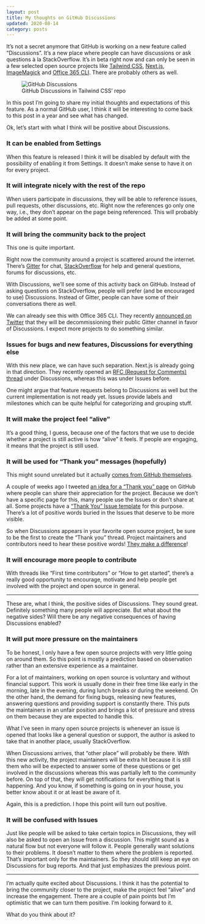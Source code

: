```yaml
---
layout: post
title: My thoughts on GitHub Discussions
updated: 2020-08-14
category: posts
---
```


It’s not a secret anymore that GitHub is working on a new feature called “Discussions”. It’s a new place where people can have discussions or ask questions à la StackOverflow. It’s in beta right now and can only be seen in a few selected open source projects like [Tailwind CSS](https://github.com/tailwindcss/tailwindcss/discussions), [Next.js](https://github.com/zeit/next.js/discussions), [ImageMagick](https://github.com/ImageMagick/ImageMagick/discussions) and [Office 365 CLI](https://github.com/pnp/office365-cli/discussions). There are probably others as well.

<figure>
  <img src="/assets/img/2020/04/04/github-discussions.jpg" alt="GitHub Discussions">
  <figcaption>GitHub Discussions in Tailwind CSS’ repo</figcaption>
</figure>

In this post I’m going to share my initial thoughts and expectations of this feature. As a normal GitHub user, I think it will be interesting to come back to this post in a year and see what has changed. 

Ok, let’s start with what I think will be positive about Discussions.

### It can be enabled from Settings

When this feature is released I think it will be disabled by default with the possibility of enabling it from Settings. It doesn’t make sense to have it on for every project.

### It will integrate nicely with the rest of the repo

When users participate in discussions, they will be able to reference issues, pull requests, other discussions, etc. Right now the references go only one way, i.e., they don’t appear on the page being referenced. This will probably be added at some point.

### It will bring the community back to the project

This one is quite important.

Right now the community around a project is scattered around the internet. There’s [Gitter](https://gitter.im/) for chat, [StackOverflow](https://stackoverflow.com/) for help and general questions, forums for discussions, etc. 

With Discussions, we’ll see some of this activity back on GitHub. Instead of asking questions on StackOverflow, people will prefer (and be encouraged to use) Discussions. Instead of Gitter, people can have some of their conversations there as well.

We can already see this with Office 365 CLI. They recently [announced on Twitter](https://mobile.twitter.com/office365cli/status/1243829613282893825) that they will be decommissioning their public Gitter channel in favor of Discussions. I expect more projects to do something similar.

### Issues for bugs and new features, Discussions for everything else

With this new place, we can have such separation. Next.js is already going in that direction. They recently opened an [RFC (Request for Comments) thread](https://github.com/zeit/next.js/discussions/11106) under Discussions, whereas this was under Issues before.

One might argue that feature requests belong to Discussions as well but the current implementation is not ready yet. Issues provide labels and milestones which can be quite helpful for categorizing and grouping stuff.

### It will make the project feel “alive”

It’s a good thing, I guess, because one of the factors that we use to decide whether a project is still active is how “alive” it feels. If people are engaging, it means that the project is still used.

### It will be used for “Thank you” messages (hopefully) 

This might sound unrelated but it actually [comes from GitHub themselves](https://mobile.twitter.com/becca__z/status/1241789221242880007).

A couple of weeks ago I tweeted [an idea for a “Thank you” page](https://mobile.twitter.com/dzhavatushev/status/1241619880736182273) on GitHub where people can share their appreciation for the project. Because we don’t have a specific page for this, many people use the Issues or don’t share at all. Some projects have a [“Thank You” Issue template](https://github.com/xlayers/xlayers/issues/new/choose) for this purpose. There’s a lot of positive words buried in the Issues that deserve to be more visible.

So when Discussions appears in your favorite open source project, be sure to be the first to create the “Thank you” thread. Project maintainers and contributors need to hear these positive words! [They make a difference](https://mobile.twitter.com/Vjeux/status/1256757092192358400)!

### It will encourage more people to contribute

With threads like “First time contributors” or “How to get started”, there’s a really good opportunity to encourage, motivate and help people get involved with the project and open source in general.

---

These are, what I think, the positive sides of Discussions. They sound great. Definitely something many people will appreciate. But what about the negative sides? Will there be any negative consequences of having Discussions enabled?

### It will put more pressure on the maintainers

To be honest, I only have a few open source projects with very little going on around them. So this point is mostly a prediction based on observation rather than an extensive experience as a maintainer.

For a lot of maintainers, working on open source is voluntary and without financial support. This work is usually done in their free time like early in the morning, late in the evening, during lunch breaks or during the weekend. On the other hand, the demand for fixing bugs, releasing new features, answering questions and providing support is constantly there. This puts the maintainers in an unfair position and brings a lot of pressure and stress on them because they are expected to handle this.

What I’ve seen in many open source projects is whenever an issue is opened that looks like a general question or support, the author is asked to take that in another place, usually StackOverflow.

When Discussions arrives, that “other place” will probably be there. With this new activity, the project maintainers will be extra hit because it is still them who will be expected to answer some of these questions or get involved in the discussions whereas this was partially left to the community before. On top of that, they will get notifications for everything that is happening. And you know, if something is going on in your house, you better know about it or at least be aware of it.

Again, this is a prediction. I hope this point will turn out positive.

### It will be confused with Issues

Just like people will be asked to take certain topics in Discussions, they will also be asked to open an Issue from a discussion. This might sound as a natural flow but not everyone will follow it. People generally want solutions to their problems. It doesn’t matter to them where the problem is reported. That’s important only for the maintainers. So they should still keep an eye on Discussions for bug reports. And that just emphasizes the previous point.

---

I’m actually quite excited about Discussions. I think it has the potential to bring the community closer to the project, make the project feel “alive” and increase the engagement. There are a couple of pain points but I’m optimistic that we can turn them positive. I’m looking forward to it.

What do you think about it?